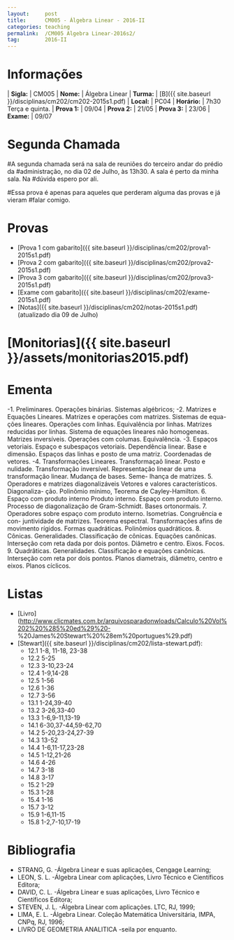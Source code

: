 ```yaml
---
layout:     post
title:      CM005 - Álgebra Linear - 2016-II
categories: teaching
permalink:  /CM005 Algebra Linear-2016s2/
tag:        2016-II
---
```


# Informações

  | **Sigla:**   | CM005
  | **Nome:**    | Álgebra Linear 
  | **Turma:**   | [B]({{ site.baseurl }}/disciplinas/cm202/cm202-2015s1.pdf)
  | **Local:**   | PC04
  | **Horário:** | 7h30 Terça e quinta.
  | **Prova 1:** | 09/04
  | **Prova 2:** | 21/05
  | **Prova 3:** | 23/06
  | **Exame:**   | 09/07

# Segunda Chamada

#A segunda chamada será na sala de reuniões do terceiro andar do prédio da
#administração, no dia 02 de Julho, às 13h30. A sala é perto da minha sala. Na
#dúvida espero por ali.

#Essa prova é apenas para aqueles que perderam alguma das provas e já vieram
#falar comigo.

# Provas

  - [Prova 1 com gabarito]({{ site.baseurl }}/disciplinas/cm202/prova1-2015s1.pdf)
  - [Prova 2 com gabarito]({{ site.baseurl }}/disciplinas/cm202/prova2-2015s1.pdf)
  - [Prova 3 com gabarito]({{ site.baseurl }}/disciplinas/cm202/prova3-2015s1.pdf)
  - [Exame com gabarito]({{ site.baseurl }}/disciplinas/cm202/exame-2015s1.pdf)
  - [Notas]({{ site.baseurl }}/disciplinas/cm202/notas-2015s1.pdf) (atualizado
    dia 09 de Julho)

# [Monitorias]({{ site.baseurl }}/assets/monitorias2015.pdf)

# Ementa

-1. Preliminares. Operações binárias. Sistemas algébricos;
-2. Matrizes e Equações Lineares. Matrizes e operações com matrizes. Sistemas de equa-
    ções lineares. Operações com linhas. Equivalência por linhas. Matrizes reducidas por
    linhas. Sistema de equações lineares não homogeneas. Matrizes inversíveis. Operações
    com columas. Equivalência.
-3. Espaços vetoriais. Espaço e subespaços vetoriais. Dependência linear. Base e dimensão.
   Espaços das linhas e posto de uma matriz. Coordenadas de vetores.
-4. Transformações Lineares. Transformaçaõ linear. Posto e nulidade. Transformação
inversível. Representação linear de uma transformação linear. Mudança de bases. Seme-
lhança de matrizes.
5. Operadores e matrizes diagonalizáveis Vetores e valores característicos. Diagonaliza-
ção. Polinômio mínimo, Teorema de Cayley-Hamilton.
6. Espaço com produto interno Produto interno. Espaço com produto interno. Processo
de diagonalização de Gram-Schmidt. Bases ortonormais.
7. Operadores sobre espaço com produto interno. Isometrias. Congruência e con-
juntividade de matrizes. Teorema espectral. Transformações afins de movimento rígidos.
Formas quadráticas. Polinômios quadráticos.
8. Cônicas. Generalidades. Classificação de cônicas. Equações canônicas. Interseção com
reta dada por dois pontos. Diâmetro e centro. Eixos. Focos.
9. Quadrâticas.
Generalidades. Classificação e equações canônicas. Interseção com reta
por dois pontos. Planos diametrais, diâmetro, centro e eixos. Planos cíclicos.

# Listas

  - [Livro](http://www.clicmates.com.br/arquivosparadonwloads/Calculo%20Vol%202%20%285%20ed%29%20-
  %20James%20Stewart%20%28em%20portugues%29.pdf)
  - [Stewart]({{ site.baseurl }}/disciplinas/cm202/lista-stewart.pdf):
    - 12.1 1-8, 11-18, 23-38
    - 12.2 5-25
    - 12.3 3-10,23-24
    - 12.4 1-9,14-28
    - 12.5 1-56
    - 12.6 1-36
    - 12.7 3-56
    - 13.1 1-24,39-40
    - 13.2 3-26,33-40
    - 13.3 1-6,9-11,13-19
    - 14.1 6-30,37-44,59-62,70
    - 14.2 5-20,23-24,27-39
    - 14.3 13-52
    - 14.4 1-6,11-17,23-28
    - 14.5 1-12,21-26
    - 14.6 4-26
    - 14.7 3-18
    - 14.8 3-17
    - 15.2 1-29
    - 15.3 1-28
    - 15.4 1-16
    - 15.7 3-12
    - 15.9 1-6,11-15
    - 15.8 1-2,7-10,17-19


# Bibliografia

- STRANG, G. -Álgebra Linear e suas aplicações, Cengage Learning;
- LEON, S. L. -Álgebra Linear com aplicações, Livro Técnico e Científicos Editora;
- DAVID, C. L. -Álgebra Linear e suas aplicações, Livro Técnico e Científicos Editora;
- STEVEN, J. L. -Álgebra Linear com aplicações. LTC, RJ, 1999;
- LIMA, E. L. -Álgebra Linear. Coleção Matemática Universitária, IMPA, CNPq, RJ, 1996;
- LIVRO DE GEOMETRIA ANALITICA -seila por enquanto.
